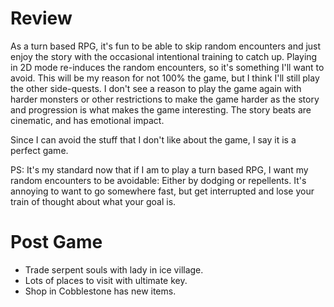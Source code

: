 # Review
As a turn based RPG, it's fun to be able to skip random encounters and just enjoy the story with the occasional intentional training to catch up. Playing in 2D mode re-induces the random encounters, so it's something I'll want to avoid. This will be my reason for not 100% the game, but I think I'll still play the other side-quests. I don't see a reason to play the game again with harder monsters or other restrictions to make the game harder as the story and progression is what makes the game interesting. The story beats are cinematic, and has emotional impact.

Since I can avoid the stuff that I don't like about the game, I say it is a perfect game. 

PS: It's my standard now that if I am to play a turn based RPG, I want my random encounters to be avoidable: Either by dodging or repellents. It's annoying to want to go somewhere fast, but get interrupted and lose your train of thought about what your goal is. 

# Post Game
* Trade serpent souls with lady in ice village. 
* Lots of places to visit with ultimate key. 
* Shop in Cobblestone has new items. 
